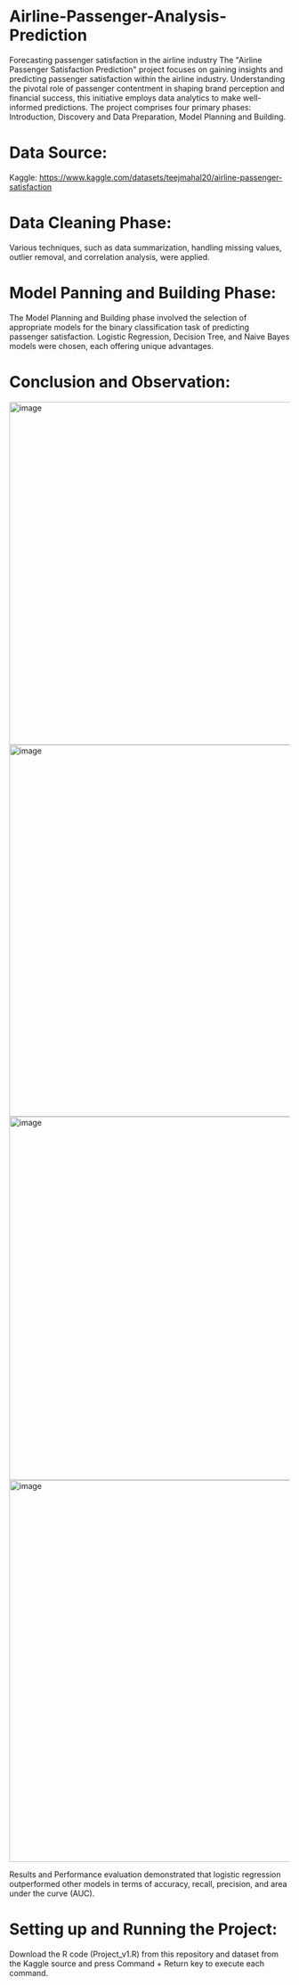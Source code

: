 # Airline-Passenger-Analysis-Prediction
Forecasting passenger satisfaction in the airline industry
The "Airline Passenger Satisfaction Prediction" project focuses on gaining insights and predicting passenger satisfaction within the airline industry. Understanding the pivotal role of passenger contentment in shaping brand perception and financial success, this initiative employs data analytics to make well-informed predictions. The project comprises four primary phases: Introduction, Discovery and Data Preparation, Model Planning and Building.

# Data Source: 
Kaggle: https://www.kaggle.com/datasets/teejmahal20/airline-passenger-satisfaction
# Data Cleaning Phase: 
Various techniques, such as data summarization, handling missing values, outlier removal, and correlation analysis, were applied. 
# Model Panning and Building Phase: 
The Model Planning and Building phase involved the selection of appropriate models for the binary classification task of predicting passenger satisfaction. Logistic Regression, Decision Tree, and Naive Bayes models were chosen, each offering unique advantages.
# Conclusion and Observation: 
<img width="616" alt="image" src="https://github.com/Nishu1996/Airline-Passenger-Analysis-Prediction/assets/26360936/64f9c263-a56a-418a-8d8e-42c6c2e66bb2">

<img width="668" alt="image" src="https://github.com/Nishu1996/Airline-Passenger-Analysis-Prediction/assets/26360936/5cb6d119-ded3-45f9-944f-8dd7ec09419c">

<img width="653" alt="image" src="https://github.com/Nishu1996/Airline-Passenger-Analysis-Prediction/assets/26360936/e3007a3e-929e-4144-8c1d-b3f83ab71786">

<img width="686" alt="image" src="https://github.com/Nishu1996/Airline-Passenger-Analysis-Prediction/assets/26360936/1ef9ef9e-14c5-4b97-b24a-fd967aaf40ce">

Results and Performance evaluation demonstrated that logistic regression outperformed other models in terms of accuracy, recall, precision, and area under the curve (AUC). 
# Setting up and Running the Project:
Download the R code (Project_v1.R) from this repository and dataset from the Kaggle source and press Command + Return key to execute each command.
